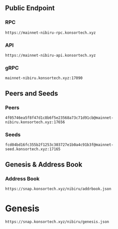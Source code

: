 ## Public Endpoint

### RPC
```
https://mainnet-nibiru-rpc.konsortech.xyz
```

### API
```
https://mainnet-nibiru-api.konsortech.xyz
```

### gRPC
```
mainnet-nibiru.konsortech.xyz:17090
```


## Peers and Seeds

### Peers
```
4f05746ea5f8f47d1c8b6f5e23568a73c71d91cb@mainnet-nibiru.konsortech.xyz:17656
```

### Seeds
```
fcd04bd16fc355b2f1253c303727e1b0a4c91b3f@mainnet-seed.konsortech.xyz:17165
```

## Genesis & Address Book

### Address Book
```
https://snap.konsortech.xyz/nibiru/addrbook.json
```

# Genesis
```
https://snap.konsortech.xyz/nibiru/genesis.json
```
